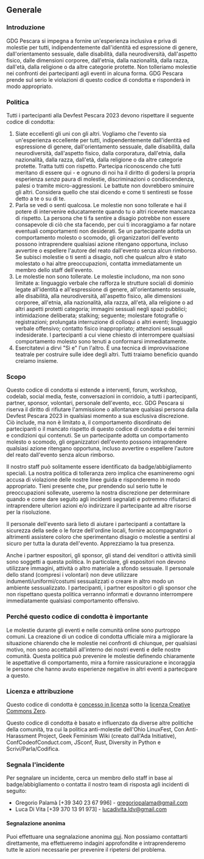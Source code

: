 ## Generale

### Introduzione

GDG Pescara si impegna a fornire un'esperienza inclusiva e priva di molestie per tutti, indipendentemente dall'identità ed espressione di genere, dall'orientamento sessuale, dalle disabilità, dalla neurodiversità, dall'aspetto fisico, dalle dimensioni corporee, dall'etnia, dalla nazionalità, dalla razza, dall'età, dalla religione o da altre categorie protette. Non tolleriamo molestie nei confronti dei partecipanti agli eventi in alcuna forma. GDG Pescara prende sul serio le violazioni di questo codice di condotta e risponderà in modo appropriato.

### Politica

Tutti i partecipanti alla Devfest Pescara 2023 devono rispettare il seguente codice di condotta:

1. Siate eccellenti gli uni con gli altri. Vogliamo che l'evento sia un'esperienza eccellente per tutti, indipendentemente dall'identità ed espressione di genere, dall'orientamento sessuale, dalle disabilità, dalla neurodiversità, dall'aspetto fisico, dalla corporatura, dall'etnia, dalla nazionalità, dalla razza, dall'età, dalla religione o da altre categorie protette. Tratta tutti con rispetto. Partecipa riconoscendo che tutti meritano di essere qui - e ognuno di noi ha il diritto di godersi la propria esperienza *senza* paura di molestie, discriminazioni o condiscendenza, palesi o tramite micro-aggressioni. Le battute non dovrebbero sminuire gli altri. Considera quello che stai dicendo e come ti sentiresti se fosse detto a te o su di te.
2. Parla se vedi o senti qualcosa. Le molestie non sono tollerate e hai il potere di intervenire educatamente quando tu o altri ricevete mancanza di rispetto. La persona che ti fa sentire a disagio potrebbe non essere consapevole di ciò che sta facendo, per cui ti incoraggiamo a far notare eventuali comportamenti non desiderati. Se un partecipante adotta un comportamento molesto o scomodo, gli organizzatori dell'evento possono intraprendere qualsiasi azione ritengano opportuna, incluso avvertire o espellere l'autore del reato dall'evento senza alcun rimborso. Se subisci molestie o ti senti a disagio, noti che qualcun altro è stato molestato o hai altre preoccupazioni, contatta immediatamente un membro dello staff dell'evento.
3. Le molestie non sono tollerate. Le molestie includono, ma non sono limitate a: linguaggio verbale che rafforza le strutture sociali di dominio legate all'identità e all'espressione di genere, all'orientamento sessuale, alle disabilità, alla neurodiversità, all'aspetto fisico, alle dimensioni corporee, all'etnia, alla nazionalità, alla razza, all'età, alla religione o ad altri aspetti protetti categoria; immagini sessuali negli spazi pubblici; intimidazione deliberata; stalking; seguente; molestare fotografie o registrazioni; prolungata interruzione di colloqui o altri eventi; linguaggio verbale offensivo; contatto fisico inappropriato; attenzioni sessuali indesiderate. I partecipanti a cui viene chiesto di interrompere qualsiasi comportamento molesto sono tenuti a conformarsi immediatamente.
4. Esercitatevi a dirvi "Sì e" l'un l'altro. È una tecnica di improvvisazione teatrale per costruire sulle idee degli altri. Tutti traiamo beneficio quando creiamo insieme.

### Scopo

Questo codice di condotta si estende a interventi, forum, workshop, codelab, social media, feste, conversazioni in corridoio, a tutti i partecipanti, partner, sponsor, volontari, personale dell'evento, ecc. GDG Pescara si riserva il diritto di rifiutare l'ammissione o allontanare qualsiasi persona dalla Devfest Pescara 2023 in qualsiasi momento a sua esclusiva discrezione. Ciò include, ma non è limitato a, il comportamento disordinato dei partecipanti o il mancato rispetto di questo codice di condotta e dei termini e condizioni qui contenuti. Se un partecipante adotta un comportamento molesto o scomodo, gli organizzatori dell'evento possono intraprendere qualsiasi azione ritengano opportuna, incluso avvertire o espellere l'autore del reato dall'evento senza alcun rimborso.

Il nostro staff può solitamente essere identificato da badge/abbigliamento speciali. La nostra politica di tolleranza zero implica che esamineremo ogni accusa di violazione delle nostre linee guida e risponderemo in modo appropriato. Tieni presente che, pur prendendo sul serio tutte le preoccupazioni sollevate, useremo la nostra discrezione per determinare quando e come dare seguito agli incidenti segnalati e potremmo rifiutarci di intraprendere ulteriori azioni e/o indirizzare il partecipante ad altre risorse per la risoluzione.

Il personale dell'evento sarà lieto di aiutare i partecipanti a contattare la sicurezza della sede o le forze dell'ordine locali, fornire accompagnatori o altrimenti assistere coloro che sperimentano disagio o molestie a sentirsi al sicuro per tutta la durata dell'evento. Apprezziamo la tua presenza.

Anche i partner espositori, gli sponsor, gli stand dei venditori o attività simili sono soggetti a questa politica. In particolare, gli espositori non devono utilizzare immagini, attività o altro materiale a sfondo sessuale. Il personale dello stand (compresi i volontari) non deve utilizzare indumenti/uniformi/costumi sessualizzati o creare in altro modo un ambiente sessualizzato. I partecipanti, i partner espositori o gli sponsor che non rispettano questa politica verranno informati e dovranno interrompere immediatamente qualsiasi comportamento offensivo.

### Perché questo codice di condotta è importante

Le molestie durante gli eventi e nelle comunità online sono purtroppo comuni. La creazione di un codice di condotta ufficiale mira a migliorare la situazione chiarendo che le molestie nei confronti di chiunque, per qualsiasi motivo, non sono accettabili all'interno dei nostri eventi e delle nostre comunità. Questa politica può prevenire le molestie definendo chiaramente le aspettative di comportamento, mira a fornire rassicurazione e incoraggia le persone che hanno avuto esperienze negative in altri eventi a partecipare a questo.

### Licenza e attribuzione

Questo codice di condotta è [concesso in licenza](https://support.google.com/developergroups/answer/3340512) sotto la [licenza Creative Commons Zero](https://creativecommons.org/publicdomain/zero/1.0/).

Questo codice di condotta è basato e influenzato da diverse altre politiche della comunità, tra cui la politica anti-molestie dell'Ohio LinuxFest, Con Anti-Harassment Project, Geek Feminism Wiki (creato dall'Ada Initiative), ConfCodeofConduct.com, JSconf, Rust, Diversity in Python e Scrivi/Parla/Codifica.

### Segnala l'incidente

Per segnalare un incidente, cerca un membro dello staff in base al badge/abbigliamento o contatta il nostro team di risposta agli incidenti di seguito:

- Gregorio Palamà \[+39 340 23 67 996\] - [gregoriopalama@gmail.com](mailto:gregoriopalama@gmail.com)
- Luca Di Vita \[+39 370 13 91 973\] - [lucadivita.ldv@gmail.com](mailto:lucadivita.ldv@gmail.com)

#### Segnalazione anonima

Puoi effettuare una segnalazione anonima [qui](https://forms.gle/kNnKwohuJgZeLsGi7). Non possiamo contattarti direttamente, ma effettueremo indagini approfondite e intraprenderemo tutte le azioni necessarie per prevenire il ripetersi del problema.